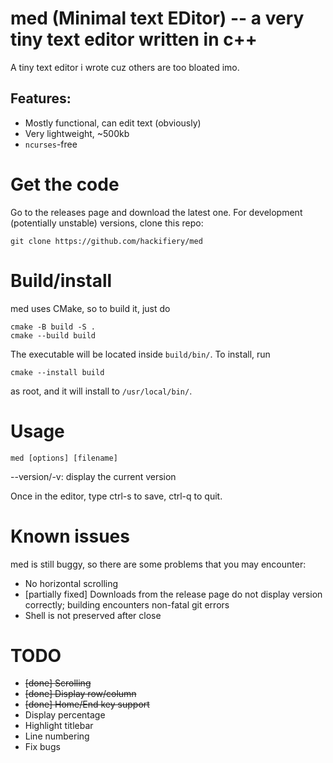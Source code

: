 # med (Minimal text EDitor) -- a very tiny text editor written in c++
A tiny text editor i wrote cuz others are too bloated imo.
## Features:
* Mostly functional, can edit text (obviously)
* Very lightweight, ~500kb
* `ncurses`-free

# Get the code
Go to the releases page and download the latest one.
For development (potentially unstable) versions, clone this repo:
```````
git clone https://github.com/hackifiery/med
```````

# Build/install
med uses CMake, so to build it, just do
``````
cmake -B build -S .
cmake --build build
``````
The executable will be located inside `build/bin/`. To install, run
``````
cmake --install build
``````
as root, and it will install to `/usr/local/bin/`.

# Usage
``````
med [options] [filename]
``````
--version/-v: display the current version

Once in the editor, type ctrl-s to save, ctrl-q to quit.

# Known issues

med is still buggy, so there are some problems that you may encounter:

* No horizontal scrolling
* [partially fixed] Downloads from the release page do not display version correctly; building encounters non-fatal git errors
* Shell is not preserved after close

# TODO
* ~~[done] Scrolling~~
* ~~[done] Display row/column~~
* ~~[done] Home/End key support~~
* Display percentage
* Highlight titlebar
* Line numbering
* Fix bugs
